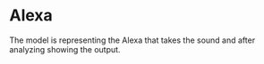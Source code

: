 # Alexa
The model is representing the Alexa that takes the sound and after analyzing showing the output.
